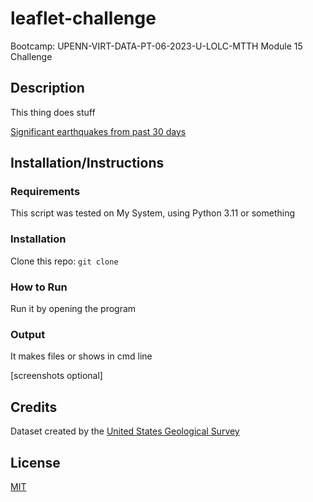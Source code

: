 # leaflet-challenge
Bootcamp: UPENN-VIRT-DATA-PT-06-2023-U-LOLC-MTTH Module 15 Challenge

## Description
This thing does stuff

[Significant earthquakes from past 30 days](https://earthquake.usgs.gov/earthquakes/feed/v1.0/summary/significant_month.geojson)

## Installation/Instructions
### Requirements
This script was tested on My System, using Python 3.11 or something

### Installation
Clone this repo: `git clone `

### How to Run
Run it by opening the program

### Output
It makes files or shows in cmd line

[screenshots optional]

## Credits
Dataset created by the [United States Geological Survey](http://earthquake.usgs.gov/earthquakes/feed/v1.0/geojson.php)

## License
[MIT](LICENSE)
